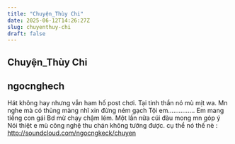 ```yaml
---
title: "Chuyện_Thùy Chi"
date: 2025-06-12T14:26:27Z
slug: chuyenthuy-chi
draft: false
---
```


## Chuyện_Thùy Chi

## ngocnghech

Hát không hay nhưng vẫn ham hố post chơi. Tại tinh thần nó mù mịt wa.
Mn nghe mà có thủng màng nhĩ xin đừng ném gạch 
Tội em...............
Em mang tiếng con gái Bd mừ chạy chậm lém.
Một lần nữa cúi đàu  mong mn góp ý
Nói thiệt e mù công nghệ thu chán không tưởng được.
cụ thể nó thế nè : http://soundcloud.com/ngocngkeck/chuyen